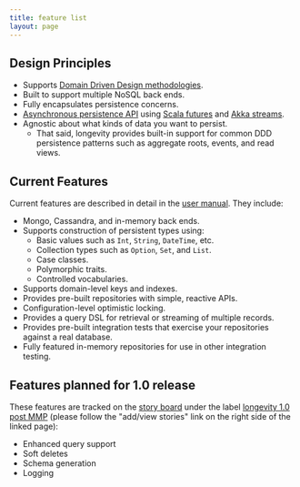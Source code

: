 ```yaml
---
title: feature list
layout: page
---
```


## Design Principles

- Supports [Domain Driven Design methodologies](manual/ddd-basics).
- Built to support multiple NoSQL back ends.
- Fully encapsulates persistence concerns.
- [Asynchronous persistence API](manual/repo/repo-api.html) using [Scala
  futures](http://docs.scala-lang.org/overviews/core/futures.html) and
  [Akka
  streams](http://doc.akka.io/docs/akka/current/scala/stream/index.html). 
- Agnostic about what kinds of data you want to persist.
  - That said, longevity provides built-in support for common DDD
    persistence patterns such as aggregate roots, events, and read
    views.

## Current Features

Current features are described in detail in the [user
manual](manual). They include:

- Mongo, Cassandra, and in-memory back ends.
- Supports construction of persistent types using:
  - Basic values such as `Int`, `String`, `DateTime`, etc.
  - Collection types such as `Option`, `Set`, and `List`.
  - Case classes.
  - Polymorphic traits.
  - Controlled vocabularies.
- Supports domain-level keys and indexes.
- Provides pre-built repositories with simple, reactive APIs.
- Configuration-level optimistic locking.
- Provides a query DSL for retrieval or streaming of multiple records.
- Provides pre-built integration tests that exercise your repositories
  against a real database.
- Fully featured in-memory repositories for use in other integration
  testing.

## Features planned for 1.0 release

These features are tracked on the [story
board](https://www.pivotaltracker.com/n/projects/1231978) under the
label [longevity 1.0 post
MMP](https://www.pivotaltracker.com/epic/show/1769462) (please follow
the "add/view stories" link on the right side of the linked page):

- Enhanced query support
- Soft deletes
- Schema generation
- Logging
